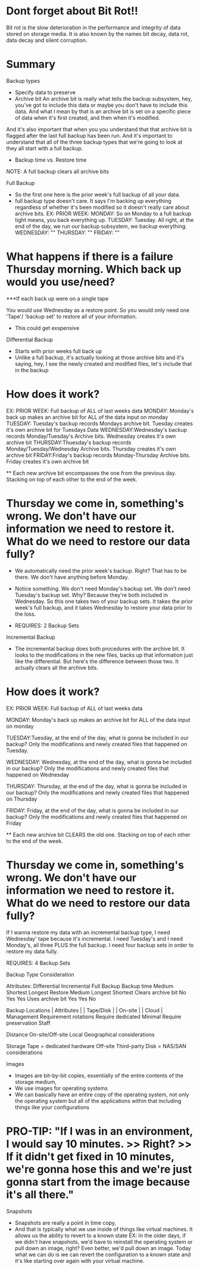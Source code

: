 # Dont forget about Bit Rot!!
Bit rot is the slow deterioration in the performance and integrity of data stored on storage media. It is also known by the names bit decay, data rot, data decay and silent corruption.

# Summary

Backup types
- Specify data to preserve
- Archive bit
An archive bit is really what tells the backup subsystem, hey, you've got to include this data or maybe you don't have to include this data. And what I mean by that is an archive bit is set on a specific piece of data when it's first created, and then when it's modified. 

And it's also important that when you you understand that that archive bit is flagged after the last full backup has been run. And it's important to understand that all of the three backup types that we're going to look at they all start with a full backup. 

- Backup time vs. Restore time

NOTE: A full backup clears all archive bits

Full Backup
- So the first one here is the prior week's full backup of all your data.
-  full backup type doesn't care. It says I'm backing up everything regardless of whether it's been modified so it doesn't really care about archive bits.
EX:
PRIOR WEEK:
MONDAY: So on Monday to a full backup tight means, you back everything up. 
TUESDAY: Tuesday. All right, at the end of the day, we run our backup subsystem, we backup everything.
WEDNESDAY: ""
THURSDAY: ""
FRIDAY:  ""


# What happens if there is a failure Thursday morning. Which back up would you use/need?
***If each back up were on a single tape

You would use Wednesday as a restore point. So you would only need one 'Tape'/ 'backup set' to restore all of your information.

- This could get exspensive

Differential Backup
- Starts with prior weeks full back up
- Unlike a full backup, it's actually looking at those archive bits and it's saying, hey, I see the newly created and modified files, let's include that in the backup
# How does it work?
EX:
PRIOR WEEK: Full backup of ALL of last weeks data
MONDAY: Monday's back up makes an archive bit for ALL of the data input on monday 
TUESDAY: Tuesday's backup records Mondays archive bit. Tuesday creates it's own archive bit for Tuesdays Data
WEDNESDAY:Wednesday's backup records Monday/Tuesday's Archive bits. Wednesday creates it's own archive bit
THURSDAY:Thuesday's backup records Monday/Tuesday/Wednesday Archive bits. Thursday creates it's own archive bit
FRIDAY:Friday's backup records Monday-Thursday Archive bits. Friday creates it's own archive bit   

** Each new archive bit encompasses the one from the previous day. Stacking on top of each other to the end of the week.

# Thursday we come in, something's wrong. We don't have our information we need to restore it. What do we need to restore our data fully?

- We automatically need the prior week's backup. Right? That has to be there. We don't have anything before Monday.

- Notice something. We don't need Monday's backup set. We don't need Tuesday's backup set. Why? Because they're both included in Wednesday. So this one takes two of your backup sets. It takes the prior week's full backup, and it takes Wednesday to restore your data prior to the loss.

- REQUIRES: 2 Backup Sets

Incremental Backup

- The incremental backup does both procedures with the archive bit. It looks to the modifications in the new files, backs up that information just like the differential. But here's the difference between those two. It actually clears all the archive bits. 

# How does it work?
EX:
PRIOR WEEK: Full backup of ALL of last weeks data

MONDAY: Monday's back up makes an archive bit for ALL of the data input on monday 

TUESDAY:Tuesday, at the end of the day, what is gonna be included in our backup? Only the modifications and newly created files that happened on Tuesday.

WEDNESDAY: Wednesday, at the end of the day, what is gonna be included in our backup? Only the modifications and newly created files that happened on Wednesday

THURSDAY: Thursday, at the end of the day, what is gonna be included in our backup? Only the modifications and newly created files that happened on Thursday

FRIDAY: Friday, at the end of the day, what is gonna be included in our backup? Only the modifications and newly created files that happened on Friday

** Each new archive bit CLEARS the old one. Stacking on top of each other to the end of the week.

# Thursday we come in, something's wrong. We don't have our information we need to restore it. What do we need to restore our data fully? 

If I wanna restore my data with an incremental backup type, I need Wednesday' tape because it's incremental. I need Tuesday's and I need Monday's, all three PLUS the full backup. I need four backup sets in order to restore my data fully.

REQUIRES: 4 Backup Sets

Backup Type Consideration

Attributes:                    Differential             Incremental          Full Backup
Backup time                      Medium                  Shortest               Longest
Restore                          Medium                  Longest                Shortest 
Clears archive bit               No                         Yes                  Yes
Uses archive bit                 Yes                        Yes                  No

Backup Locations
| Attributes   |            |        Tape/Disk      |       |       On-site   |    |    Cloud   |
 Management                  Requirement rotations           Require dedicated         Minimal
                             Require preservation                 Staff   


 Distance                       On-site/Off-site                   Local             Geographical
                                                                                     considerations 

 Storage                   Tape = dedicated hardware           Off-site               Third-party
                            Disk = NAS/SAN                    considerations          
 

Images
- Images are bit-by-bit copies, essentially of the entire contents of the storage medium, 
- We use images for operating systems
- We can basically have an entire copy of the operating system, not only the operating system but all of the applications within that including things like your configurations 

# PRO-TIP: "If I was in an environment, I would say 10 minutes. >> Right? >> If it didn't get fixed in 10 minutes, we're gonna hose this and we're just gonna start from the image because it's all there." 

Snapshots
- Snapshots are really a point in time copy,
- And that is typically what we use inside of things like virtual machines. It allows us the ability to revert to a known state
EX:
In the older days, if we didn't have snapshots, we'd have to reinstall the operating system or pull down an image, right? Even better, we'd pull down an image. Today what we can do is we can revert the configuration to a known state and it's like starting over again with your virtual machine. 